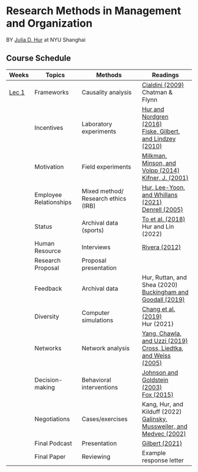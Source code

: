 # Research Methods in Management and Organization
BY [Julia D. Hur](https://juliadhur.com) at NYU Shanghai
## Course Schedule

| **Weeks**                                      | **Topics**             | **Methods**                         | **Readings**                                                 |
| ---------------------------------------------- | ---------------------- | ----------------------------------- | ------------------------------------------------------------ |
| [Lec 1](https://julia-slides-lec1.netlify.app) | Frameworks             | Causality analysis                  | [Cialdini (2009)](https://github.com/Fanisting/julia_slides/blob/ba5a38ec578d52c546af098e3709854162e32a72/readings/Cialdini_2009_We%20have%20to%20break%20up.pdf)<br />Chatman & Flynn |
|                                                | Incentives             | Laboratory experiments              | [Hur and Nordgren (2016)](https://github.com/Fanisting/julia_slides/blob/ba5a38ec578d52c546af098e3709854162e32a72/readings/Hur%20and%20Nordgren%20-%202016%20-%20Paying%20for%20performance%20Performance%20incentives%20inc.pdf) <br />[Fiske, Gilbert, and Lindzey (2010)](https://github.com/Fanisting/julia_slides/blob/ba5a38ec578d52c546af098e3709854162e32a72/readings/Fiske%20et%20al_2010_Handbook%20of%20Social%20Psychology,%20Volume%201.pdf) |
|                                                | Motivation             | Field experiments                   | [Milkman, Minson, and Volpp (2014)](https://github.com/Fanisting/julia_slides/blob/ba5a38ec578d52c546af098e3709854162e32a72/readings/Milkman%20et%20al_2014_Holding%20the%20Hunger%20Games%20Hostage%20at%20the%20Gym.pdf)<br />[Kifner, J. (2001)](https://www.nytimes.com/2001/09/08/nyregion/scholar-sets-off-gastronomic-false-alarm.html) |
|                                                | Employee Relationships | Mixed method/ Research ethics (IRB) | [Hur, Lee-Yoon, and Whillans (2021)](https://github.com/Fanisting/julia_slides/blob/ba5a38ec578d52c546af098e3709854162e32a72/readings/Hur%20et%20al_2021_Are%20they%20useful.pdf)<br />[Denrell (2005)](https://hbr.org/2005/04/selection-bias-and-the-perils-of-benchmarking) |
|                                                | Status                 | Archival data (sports)              | [To et al. (2018)](https://github.com/Fanisting/julia_slides/blob/ba5a38ec578d52c546af098e3709854162e32a72/readings/To%20et%20al_2018_Going%20for%20it%20on%20Fourth%20Down.pdf)<br /> Hur and Lin (2022) |
|           | Human Resource    | Interviews               | [Rivera (2012)](https://github.com/Fanisting/julia_slides/blob/ba5a38ec578d52c546af098e3709854162e32a72/readings/Rivera_2012_Hiring%20as%20cultural%20matching.pdf) |
|           | Research Proposal | Proposal presentation    |                                                              |
|           | Feedback          | Archival data            | Hur, Ruttan, and Shea (2020)<br />[Buckingham and Goodall (2019)](https://github.com/Fanisting/julia_slides/blob/a5133a0c9e6dd2d5b1e6ce50dd20f97a7d893f58/readings/Buckingham_Goodall_2019_The%20feedback%20fallacy.pdf) |
|           | Diversity         | Computer simulations     | [Chang et al. (2019)](https://github.com/Fanisting/julia_slides/blob/ba5a38ec578d52c546af098e3709854162e32a72/readings/Chang%20et%20al_2019_Diversity%20Thresholds.pdf)<br />Hur (2021) |
|           | Networks          | Network analysis         | [Yang, Chawla, and Uzzi (2019)](https://github.com/Fanisting/julia_slides/blob/ba5a38ec578d52c546af098e3709854162e32a72/readings/Yang%20et%20al_2019_A%20network%E2%80%99s%20gender%20composition%20and%20communication%20pattern%20predict%20women%E2%80%99s.pdf)<br />[Cross, Liedtka, and Weiss (2005)](https://github.com/Fanisting/julia_slides/blob/ba5a38ec578d52c546af098e3709854162e32a72/readings/Cross%20et%20al_2005_A%20practical%20guide%20to%20social%20networks.pdf) |
|           | Decision-making   | Behavioral interventions | [Johnson and Goldstein (2003)](https://github.com/Fanisting/julia_slides/blob/ba5a38ec578d52c546af098e3709854162e32a72/readings/Johnson_Goldstein_2003_Do%20Defaults%20Save%20Lives.pdf)<br />[Fox (2015)](https://hbr.org/2015/05/from-economic-man-to-behavioral-economics) |
|           | Negotiations  | Cases/exercises | Kang, Hur, and Kilduff (2022)<br />[Galinsky, Mussweiler, and Medvec (2002)](https://github.com/Fanisting/julia_slides/blob/ba5a38ec578d52c546af098e3709854162e32a72/readings/Galinsky%20et%20al_2002_Disconnecting%20outcomes%20and%20evaluations.pdf) |
|           | Final Podcast | Presentation    | [Gilbert (2021)](https://github.com/Fanisting/julia_slides/blob/ba5a38ec578d52c546af098e3709854162e32a72/readings/Gilbert_How%20To%20Give%20A%20Good%20Research%20Presentation.pdf) |
|           | Final Paper   | Reviewing       | Example response letter                                      |

